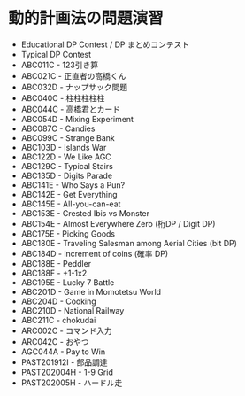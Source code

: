 # 動的計画法の問題演習

* Educational DP Contest / DP まとめコンテスト
* Typical DP Contest
* ABC011C - 123引き算
* ABC021C - 正直者の高橋くん
* ABC032D - ナップサック問題
* ABC040C - 柱柱柱柱柱
* ABC044C - 高橋君とカード
* ABC054D - Mixing Experiment
* ABC087C - Candies
* ABC099C - Strange Bank
* ABC103D - Islands War
* ABC122D - We Like AGC
* ABC129C - Typical Stairs
* ABC135D - Digits Parade
* ABC141E - Who Says a Pun?
* ABC142E - Get Everything
* ABC145E - All-you-can-eat
* ABC153E - Crested Ibis vs Monster
* ABC154E - Almost Everywhere Zero (桁DP / Digit DP)
* ABC175E - Picking Goods
* ABC180E - Traveling Salesman among Aerial Cities (bit DP)
* ABC184D - increment of coins (確率 DP)
* ABC188E - Peddler
* ABC188F - +1-1x2
* ABC195E - Lucky 7 Battle
* ABC201D - Game in Momotetsu World
* ABC204D - Cooking
* ABC210D - National Railway
* ABC211C - chokudai
* ARC002C - コマンド入力
* ARC042C - おやつ
* AGC044A - Pay to Win
* PAST201912I - 部品調達
* PAST202004H - 1-9 Grid
* PAST202005H - ハードル走
